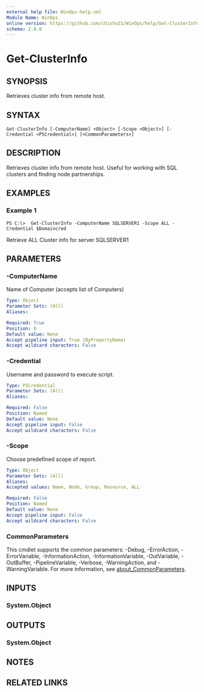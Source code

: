 ```yaml
---
external help file: WinOps-help.xml
Module Name: WinOps
online version: https://github.com/chisho21/WinOps/help/Get-ClusterInfo.md
schema: 2.0.0
---
```


# Get-ClusterInfo

## SYNOPSIS
Retrieves cluster info from remote host.

## SYNTAX

```
Get-ClusterInfo [-ComputerName] <Object> [-Scope <Object>] [-Credential <PSCredential>] [<CommonParameters>]
```

## DESCRIPTION
Retrieves cluster info from remote host.
Useful for working with SQL clusters and finding node partnerships.

## EXAMPLES

### Example 1
```
PS C:\>  Get-ClusterInfo -ComputerName SQLSERVER1 -Scope ALL -Credential $Domaincred
```

Retrieve ALL Cluster info for server SQLSERVER1

## PARAMETERS

### -ComputerName
Name of Computer (accepts list of Computers)

```yaml
Type: Object
Parameter Sets: (All)
Aliases:

Required: True
Position: 0
Default value: None
Accept pipeline input: True (ByPropertyName)
Accept wildcard characters: False
```

### -Credential
Username and password to execute script.

```yaml
Type: PSCredential
Parameter Sets: (All)
Aliases:

Required: False
Position: Named
Default value: None
Accept pipeline input: False
Accept wildcard characters: False
```

### -Scope
Choose predefined scope of report.

```yaml
Type: Object
Parameter Sets: (All)
Aliases:
Accepted values: Name, Node, Group, Resource, ALL

Required: False
Position: Named
Default value: None
Accept pipeline input: False
Accept wildcard characters: False
```

### CommonParameters
This cmdlet supports the common parameters: -Debug, -ErrorAction, -ErrorVariable, -InformationAction, -InformationVariable, -OutVariable, -OutBuffer, -PipelineVariable, -Verbose, -WarningAction, and -WarningVariable. For more information, see [about_CommonParameters](http://go.microsoft.com/fwlink/?LinkID=113216).

## INPUTS

### System.Object
## OUTPUTS

### System.Object
## NOTES

## RELATED LINKS

